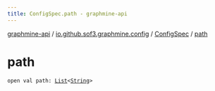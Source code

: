 ```yaml
---
title: ConfigSpec.path - graphmine-api
---
```


[graphmine-api](../../index.html) / [io.github.sof3.graphmine.config](../index.html) / [ConfigSpec](index.html) / [path](./path.html)

# path

`open val path: `[`List`](https://kotlinlang.org/api/latest/jvm/stdlib/kotlin.collections/-list/index.html)`<`[`String`](https://kotlinlang.org/api/latest/jvm/stdlib/kotlin/-string/index.html)`>`